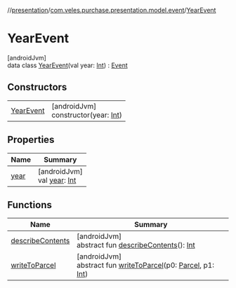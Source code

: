 //[presentation](../../../index.md)/[com.veles.purchase.presentation.model.event](../index.md)/[YearEvent](index.md)

# YearEvent

[androidJvm]\
data class [YearEvent](index.md)(val year: [Int](https://kotlinlang.org/api/latest/jvm/stdlib/kotlin/-int/index.html)) : [Event](../../com.veles.purchase.presentation.data.bus/-event/index.md)

## Constructors

| | |
|---|---|
| [YearEvent](-year-event.md) | [androidJvm]<br>constructor(year: [Int](https://kotlinlang.org/api/latest/jvm/stdlib/kotlin/-int/index.html)) |

## Properties

| Name | Summary |
|---|---|
| [year](year.md) | [androidJvm]<br>val [year](year.md): [Int](https://kotlinlang.org/api/latest/jvm/stdlib/kotlin/-int/index.html) |

## Functions

| Name | Summary |
|---|---|
| [describeContents](../../com.veles.purchase.presentation.model.user/-user-purchase-model-u-i/index.md#-1578325224%2FFunctions%2F-646359276) | [androidJvm]<br>abstract fun [describeContents](../../com.veles.purchase.presentation.model.user/-user-purchase-model-u-i/index.md#-1578325224%2FFunctions%2F-646359276)(): [Int](https://kotlinlang.org/api/latest/jvm/stdlib/kotlin/-int/index.html) |
| [writeToParcel](../../com.veles.purchase.presentation.model.user/-user-purchase-model-u-i/index.md#-1754457655%2FFunctions%2F-646359276) | [androidJvm]<br>abstract fun [writeToParcel](../../com.veles.purchase.presentation.model.user/-user-purchase-model-u-i/index.md#-1754457655%2FFunctions%2F-646359276)(p0: [Parcel](https://developer.android.com/reference/kotlin/android/os/Parcel.html), p1: [Int](https://kotlinlang.org/api/latest/jvm/stdlib/kotlin/-int/index.html)) |
